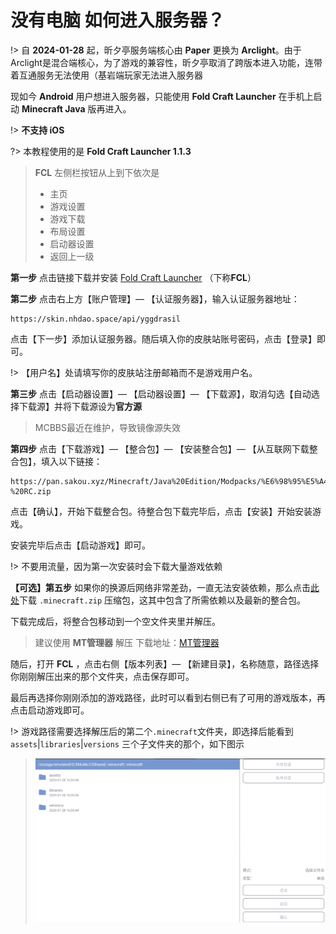 # 没有电脑 如何进入服务器？

!> 自 **2024-01-28** 起，昕夕亭服务端核心由 **Paper** 更换为 **Arclight**。由于Arclight是混合端核心，为了游戏的兼容性，昕夕亭取消了跨版本进入功能，连带着互通服务无法使用（基岩端玩家无法进入服务器

现如今 **Android** 用户想进入服务器，只能使用 **Fold Craft Launcher** 在手机上启动 **Minecraft Java** 版再进入。

!> **不支持 iOS**

?> 本教程使用的是  **Fold Craft Launcher 1.1.3** 

> **FCL** 左侧栏按钮从上到下依次是
>
> - 主页
> - 游戏设置
> - 游戏下载
> - 布局设置
> - 启动器设置
> - 返回上一级

**第一步** 点击链接下载并安装 [Fold Craft Launcher](https://pan.sakou.xyz/Minecraft/Java%20Edition/%E5%90%AF%E5%8A%A8%E5%99%A8/Android/Fold%20Craft%20Launcher/FCL-release-1.1.3.apk) （下称**FCL**）

**第二步** 点击右上方【账户管理】— 【认证服务器】，输入认证服务器地址：

```
https://skin.nhdao.space/api/yggdrasil
```

点击【下一步】添加认证服务器。随后填入你的皮肤站账号密码，点击【登录】即可。

!> 【用户名】处请填写你的皮肤站注册邮箱而不是游戏用户名。

**第三步** 点击【启动器设置】— 【启动器设置】— 【下载源】，取消勾选【自动选择下载源】并将下载源设为**官方源**

> MCBBS最近在维护，导致镜像源失效

**第四步** 点击【下载游戏】— 【整合包】— 【安装整合包】— 【从互联网下载整合包】，填入以下链接：

```
https://pan.sakou.xyz/Minecraft/Java%20Edition/Modpacks/%E6%98%95%E5%A4%95%E4%BA%AD%20-%20RC.zip
```

点击【确认】，开始下载整合包。待整合包下载完毕后，点击【安装】开始安装游戏。

安装完毕后点击【启动游戏】即可。

!> 不要用流量，因为第一次安装时会下载大量游戏依赖

**【可选】第五步** 如果你的换源后网络非常差劲，一直无法安装依赖，那么点击[此处](https://pan.sakou.xyz/Minecraft/Java%20Edition/packs/.minecraft.zip)下载 `.minecraft.zip` 压缩包，这其中包含了所需依赖以及最新的整合包。

下载完成后，将整合包移动到一个空文件夹里并解压。

> 建议使用 **MT管理器** 解压 下载地址：[MT管理器](https://pan.sakou.xyz/%E6%96%87%E4%BB%B6%E5%AD%98%E5%82%A8/MT2.14.5.apk)

随后，打开 **FCL** ，点击右侧【版本列表】— 【新建目录】，名称随意，路径选择你刚刚解压出来的那个文件夹，点击保存即可。

最后再选择你刚刚添加的游戏路径，此时可以看到右侧已有了可用的游戏版本，再点击启动游戏即可。

!> 游戏路径需要选择解压后的第二个`.minecraft`文件夹，即选择后能看到 `assets`|`libraries`|`versions` 三个子文件夹的那个，如下图示

> <img src="assets/images/6.png" style="zoom: 67%;" >



